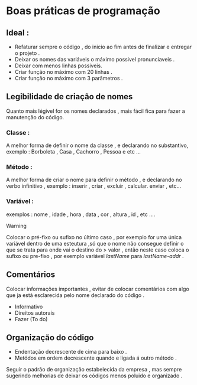 # Boas práticas de programação 

## Ideal : 

* Refaturar sempre o código , do inicio ao fim antes de finalizar e entregar o projeto .
* Deixar os nomes das variáveis o máximo possivel pronunciaveis .
* Deixar com menos linhas possiveis.
* Criar função no máximo com 20 linhas .
* Criar função no máximo com 3 parâmetros .

## Legibilidade de criação de nomes

<p> Quanto mais légivel for os nomes declarados , mais fácil fica para fazer a manutenção do código. </p>

### Classe :
 
<p> A melhor forma de definir o nome da classe , e declarando no substantivo, exemplo : Borboleta , Casa , Cachorro , Pessoa e etc ... </p>

### Método :

<p> A melhor forma de criar o nome para definir o método , e declarando no verbo infinitivo , exemplo :  inserir , criar , excluir , calcular. enviar , etc... </p>

### Variável : 

<p> exemplos : nome , idade , hora , data , cor , altura , id , etc .... </p>

> [!Warning] 
> Colocar o pré-fixo ou sufixo no último caso ,
> por exemplo for uma única variável dentro 
> de uma esteutura ,só que o nome não consegue
> definir o que se trata para onde vai o destino do > valor , então neste caso coloca o sufixo ou 
> pre-fixo , por exemplo variável _lastName_ para
> _lastName-addr_ .

## Comentários 

Colocar informações importantes , evitar de colocar comentários com algo que ja está esclarecida pelo nome declarado do código .

* Informativo 
* Direitos autorais 
* Fazer (To do)


## Organização do código

* Endentação decrescente de cima para baixo .
* Metódos em ordem decrescente quando e ligada á outro método .

<p> Seguir o padrão de organização estabelecida da empresa , mas sempre sugerindo melhorias de deixar os códigos menos poluido e organizado .